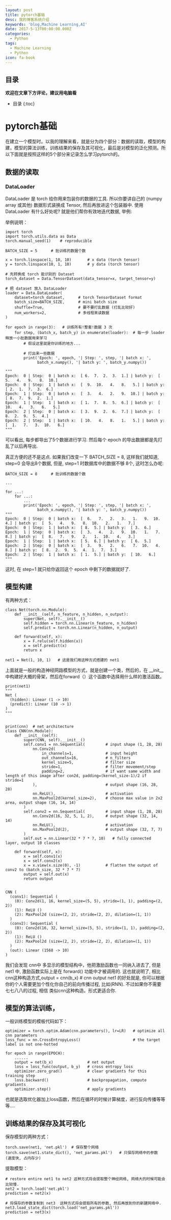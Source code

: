 ```yaml
---
layout: post
title: pytorch基础
desc: 我的博客系统介绍
keywords: 'blog,Machine Learning,AI'
date: 2017-5-13T00:00:00.000Z
categories:
  - Python
tags:
  - Machine Learning
  - Python
icon: fa-book
---
```


## 目录
**欢迎在文章下方评论，建议用电脑看**

* 目录
{:toc}

# pytorch基础

在建立一个模型时。以我的理解来看，就是分为四个部分：数据的读取，模型的构建，模型的算法训练，训练结果的保存及其可视化，最后是对模型的泛化预测。所以下面就是按照这样的5个部分来记录怎么学习pytorch的。

## 数据的读取

### DataLoader

DataLoader 是 torch 给你用来包装你的数据的工具. 所以你要讲自己的 (numpy array 或其他) 数据形式装换成 Tensor, 然后再放进这个包装器中. 使用 DataLoader 有什么好处呢? 就是他们帮你有效地迭代数据, 举例:

举例说明：

	import torch
	import torch.utils.data as Data
	torch.manual_seed(1)    # reproducible

	BATCH_SIZE = 5      # 批训练的数据个数

	x = torch.linspace(1, 10, 10)       # x data (torch tensor)
	y = torch.linspace(10, 1, 10)       # y data (torch tensor)

	# 先转换成 torch 能识别的 Dataset
	torch_dataset = Data.TensorDataset(data_tensor=x, target_tensor=y)

	# 把 dataset 放入 DataLoader
	loader = Data.DataLoader(
		dataset=torch_dataset,      # torch TensorDataset format
		batch_size=BATCH_SIZE,      # mini batch size
		shuffle=True,               # 要不要打乱数据 (打乱比较好)
		num_workers=2,              # 多线程来读数据
	)

	for epoch in range(3):   # 训练所有!整套!数据 3 次
		for step, (batch_x, batch_y) in enumerate(loader):  # 每一步 loader 释放一小批数据用来学习
			# 假设这里就是你训练的地方...

			# 打出来一些数据
			print('Epoch: ', epoch, '| Step: ', step, '| batch x: ',
				  batch_x.numpy(), '| batch y: ', batch_y.numpy())

	"""
	Epoch:  0 | Step:  0 | batch x:  [ 6.  7.  2.  3.  1.] | batch y:  [  5.   4.   9.   8.  10.]
	Epoch:  0 | Step:  1 | batch x:  [  9.  10.   4.   8.   5.] | batch y:  [ 2.  1.  7.  3.  6.]
	Epoch:  1 | Step:  0 | batch x:  [  3.   4.   2.   9.  10.] | batch y:  [ 8.  7.  9.  2.  1.]
	Epoch:  1 | Step:  1 | batch x:  [ 1.  7.  8.  5.  6.] | batch y:  [ 10.   4.   3.   6.   5.]
	Epoch:  2 | Step:  0 | batch x:  [ 3.  9.  2.  6.  7.] | batch y:  [ 8.  2.  9.  5.  4.]
	Epoch:  2 | Step:  1 | batch x:  [ 10.   4.   8.   1.   5.] | batch y:  [  1.   7.   3.  10.   6.]
	"""

可以看出, 每步都导出了5个数据进行学习. 然后每个 epoch 的导出数据都是先打乱了以后再导出.

真正方便的还不是这点. 如果我们改变一下 BATCH_SIZE = 8, 这样我们就知道, step=0 会导出8个数据, 但是, step=1 时数据库中的数据不够 8个, 这时怎么办呢:

	BATCH_SIZE = 8      # 批训练的数据个数

	...

	for ...:
		for ...:
			...
			print('Epoch: ', epoch, '| Step: ', step, '| batch x: ',
				  batch_x.numpy(), '| batch y: ', batch_y.numpy())
	"""
	Epoch:  0 | Step:  0 | batch x:  [  6.   7.   2.   3.   1.   9.  10.   4.] | batch y:  [  5.   4.   9.   8.  10.   2.   1.   7.]
	Epoch:  0 | Step:  1 | batch x:  [ 8.  5.] | batch y:  [ 3.  6.]
	Epoch:  1 | Step:  0 | batch x:  [  3.   4.   2.   9.  10.   1.   7.   8.] | batch y:  [  8.   7.   9.   2.   1.  10.   4.   3.]
	Epoch:  1 | Step:  1 | batch x:  [ 5.  6.] | batch y:  [ 6.  5.]
	Epoch:  2 | Step:  0 | batch x:  [  3.   9.   2.   6.   7.  10.   4.   8.] | batch y:  [ 8.  2.  9.  5.  4.  1.  7.  3.]
	Epoch:  2 | Step:  1 | batch x:  [ 1.  5.] | batch y:  [ 10.   6.]
	"""



这时, 在 step=1 就只给你返回这个 epoch 中剩下的数据就好了.


## 模型构建

有两种方式：


	class Net(torch.nn.Module):
		def __init__(self, n_feature, n_hidden, n_output):
			super(Net, self).__init__()
			self.hidden = torch.nn.Linear(n_feature, n_hidden)
			self.predict = torch.nn.Linear(n_hidden, n_output)

		def forward(self, x):
			x = F.relu(self.hidden(x))
			x = self.predict(x)
			return x

	net1 = Net(1, 10, 1)   # 这是我们用这种方式搭建的 net1

上面就是一般的构造神经网路模型的方式，就是创建一个类，然后的，在 __init__中构建好大概的骨架，然后在forward（）这个函数中选择用什么样的激活函数。

	print(net1)
	"""
	Net (
	  (hidden): Linear (1 -> 10)
	  (predict): Linear (10 -> 1)
	)
	"""


	print(cnn)  # net architecture
	class CNN(nn.Module):
		def __init__(self):
			super(CNN, self).__init__()
			self.conv1 = nn.Sequential(         # input shape (1, 28, 28)
				nn.Conv2d(
					in_channels=1,              # input height
					out_channels=16,            # n_filters
					kernel_size=5,              # filter size
					stride=1,                   # filter movement/step
					padding=2,                  # if want same width and length of this image after con2d, padding=(kernel_size-1)/2 if stride=1
				),                              # output shape (16, 28, 28)
				nn.ReLU(),                      # activation
				nn.MaxPool2d(kernel_size=2),    # choose max value in 2x2 area, output shape (16, 14, 14)
			)
			self.conv2 = nn.Sequential(         # input shape (1, 28, 28)
				nn.Conv2d(16, 32, 5, 1, 2),     # output shape (32, 14, 14)
				nn.ReLU(),                      # activation
				nn.MaxPool2d(2),                # output shape (32, 7, 7)
			)
			self.out = nn.Linear(32 * 7 * 7, 10)   # fully connected layer, output 10 classes

		def forward(self, x):
			x = self.conv1(x)
			x = self.conv2(x)
			x = x.view(x.size(0), -1)           # flatten the output of conv2 to (batch_size, 32 * 7 * 7)
			output = self.out(x)
			return output


	CNN (
	  (conv1): Sequential (
		(0): Conv2d(1, 16, kernel_size=(5, 5), stride=(1, 1), padding=(2, 2))
		(1): ReLU ()
		(2): MaxPool2d (size=(2, 2), stride=(2, 2), dilation=(1, 1))
	  )
	  (conv2): Sequential (
		(0): Conv2d(16, 32, kernel_size=(5, 5), stride=(1, 1), padding=(2, 2))
		(1): ReLU ()
		(2): MaxPool2d (size=(2, 2), stride=(2, 2), dilation=(1, 1))
	  )
	  (out): Linear (1568 -> 10)
	)

我们会发现 cnn中 多显示的模型结构中，他把激励函数也一同纳入进去了, 但是 net1 中, 激励函数实际上是在 forward() 功能中才被调用的. 这也就说明了, 相比 cnn这种构造方式,output = cnn(b_x)               # cnn output net1 的好处就是, 你可以根据你的个人需要更加个性化你自己的前向传播过程, 比如(RNN). 不过如果你不需要七七八八的过程, 相信 类似cnn这种构造。形式更适合你.

## 模型的算法训练，

一般训练模型的模板代码如下：

	optimizer = torch.optim.Adam(cnn.parameters(), lr=LR)   # optimize all cnn parameters
	loss_func = nn.CrossEntropyLoss()                       # the target label is not one-hotted

	for epoch in range(EPOCH):
		......
		output = net(b_x)               # net output
		loss = loss_func(output, b_y)   # cross entropy loss
		optimizer.zero_grad()           # clear gradients for this training step
		loss.backward()                 # backpropagation, compute gradients
		optimizer.step()                # apply gradients

也就是选取优化器加上loss函数，然后在循环的时候计算梯度，进行反向传播等等等....


## 训练结果的保存及其可视化

保存模型的两种方式：

	torch.save(net1, 'net.pkl')  # 保存整个网络
	torch.save(net1.state_dict(), 'net_params.pkl')   # 只保存网络中的参数 (速度快, 占内存少)


提取模型：

  	# restore entire net1 to net2 这种方式将会提取整个神经网络, 网络大的时候可能会比较慢.
    net2 = torch.load('net.pkl')
    prediction = net2(x)

  	# 将保存的参数复制到 net3  这种方式将会提取所有的参数, 然后再放到你的新建网络中.
    net3.load_state_dict(torch.load('net_params.pkl'))
    prediction = net3(x)

















